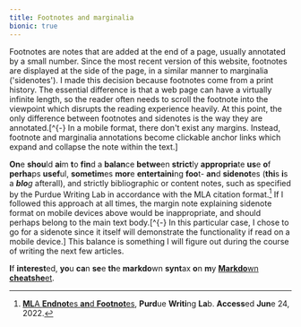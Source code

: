 ```yaml
---
title: Footnotes and marginalia
bionic: true
---
```


Footnotes are notes that are added at the end of a page, usually annotated by a small number. Since the most recent version of this website, footnotes are displayed at the side of the page, in a similar manner to marginalia ('sidenotes'). I made this decision because footnotes come from a print history. The essential difference is that a web page can have a virtually infinite length, so the reader often needs to scroll the footnote into the viewpoint which disrupts the reading experience heavily. At this point, the only difference between footnotes and sidenotes is the way they are annotated.[^{-} In a mobile format, there don't exist any margins. Instead, footnote and marginalia annotations become clickable anchor links which expand and collapse the note within the text.]

**On**e **shou**ld **ai**m **t**o **fin**d a **balan**ce **betwe**en **strict**ly **appropria**te **us**e **o**f **perha**ps **usef**ul, **sometim**es **mor**e **entertaini**ng **foo**t- **an**d **sidenot**es (**thi**s **i**s a _**blo**g_ afterall), and strictly bibliographic or content notes, such as specified by the Purdue Writing Lab in accordance with the MLA citation format.[^fn_mla] If I followed this approach at all times, the margin note explaining sidenote format on mobile devices above would be inappropriate, and should perhaps belong to the main text body.[^{-} In this particular case, I chose to go for a sidenote since it itself will demonstrate the functionality if read on a mobile device.] This balance is something I will figure out during the course of writing the next few articles.

<!-- I further discuss footnotes and marginalia in my article about [Hierarchies in text](/hierarchies-in-text). -->

**I**f **interest**ed, **yo**u **ca**n **se**e **th**e **markdo**wn **synt**ax **o**n **m**y [**Markdo**wn **cheatshe**et](/markdown#footnotes-and-marginalia).

[^fn_mla]: [**ML**A **Endnot**es **an**d **Footnot**es](https://owl.purdue.edu/owl/research_and_citation/mla_style/mla_formatting_and_style_guide/mla_endnotes_and_footnotes.html), **Purd**ue **Writi**ng **La**b. **Access**ed **Jun**e 24, 2022.
